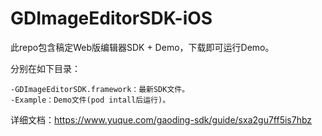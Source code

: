 # GDImageEditorSDK-iOS

此repo包含稿定Web版编辑器SDK + Demo，下载即可运行Demo。

分别在如下目录：
```
-GDImageEditorSDK.framework：最新SDK文件。
-Example：Demo文件(pod intall后运行)。
```

详细文档：https://www.yuque.com/gaoding-sdk/guide/sxa2gu7ff5is7hbz
